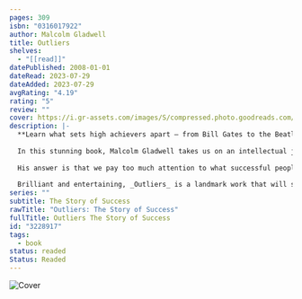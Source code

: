 ```yaml
---
pages: 309
isbn: "0316017922"
author: Malcolm Gladwell
title: Outliers
shelves:
  - "[[read]]"
datePublished: 2008-01-01
dateRead: 2023-07-29
dateAdded: 2023-07-29
avgRating: "4.19"
rating: "5"
review: ""
cover: https://i.gr-assets.com/images/S/compressed.photo.goodreads.com/books/1344266315l/3228917.jpg
description: |-
  **Learn what sets high achievers apart — from Bill Gates to the Beatles — in this #1 bestseller from "a singular talent" (_New York Times Book Review_).**  
    
  In this stunning book, Malcolm Gladwell takes us on an intellectual journey through the world of "outliers"—the best and the brightest, the most famous and the most successful. He asks the question: what makes high-achievers different?  
    
  His answer is that we pay too much attention to what successful people are like, and too little attention to where they are from: that is, their culture, their family, their generation, and the idiosyncratic experiences of their upbringing. Along the way he explains the secrets of software billionaires, what it takes to be a great soccer player, why Asians are good at math, and what made the Beatles the greatest rock band.  
    
  Brilliant and entertaining, _Outliers_ is a landmark work that will simultaneously delight and illuminate.
series: ""
subtitle: The Story of Success
rawTitle: "Outliers: The Story of Success"
fullTitle: Outliers The Story of Success
id: "3228917"
tags:
  - book
status: readed
Status: Readed
---
```

![Cover](https:&#x2F;&#x2F;i.gr-assets.com&#x2F;images&#x2F;S&#x2F;compressed.photo.goodreads.com&#x2F;books&#x2F;1344266315l&#x2F;3228917.jpg)
